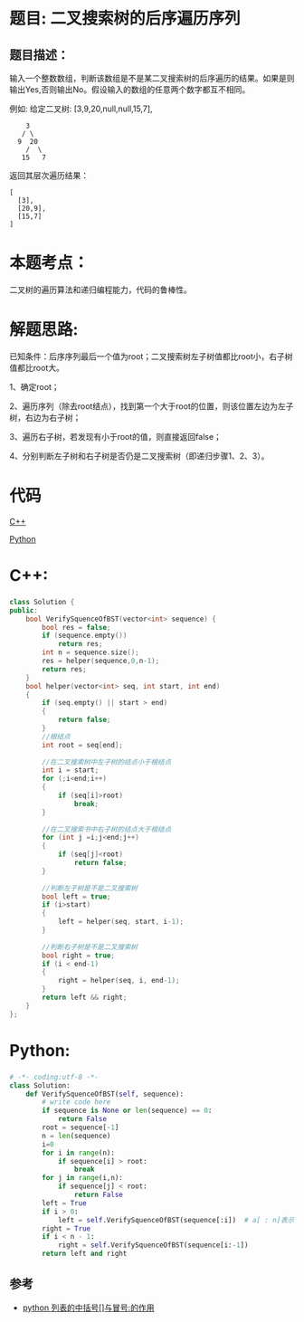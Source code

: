 # 题目: 二叉搜索树的后序遍历序列
## 题目描述：
输入一个整数数组，判断该数组是不是某二叉搜索树的后序遍历的结果。如果是则输出Yes,否则输出No。假设输入的数组的任意两个数字都互不相同。

例如:
给定二叉树: [3,9,20,null,null,15,7],
```
    3
   / \
  9  20
    /  \
   15   7
```
返回其层次遍历结果：
```
[
  [3],
  [20,9],
  [15,7]
]
```
# 本题考点：
  
  二叉树的遍历算法和递归编程能力，代码的鲁棒性。
  
# 解题思路:
已知条件：后序序列最后一个值为root；二叉搜索树左子树值都比root小，右子树值都比root大。

1、确定root；

2、遍历序列（除去root结点），找到第一个大于root的位置，则该位置左边为左子树，右边为右子树；

3、遍历右子树，若发现有小于root的值，则直接返回false；

4、分别判断左子树和右子树是否仍是二叉搜索树（即递归步骤1、2、3）。
  
# 代码

[C++](./SquenceOfBST.cpp)

[Python](./SquenceOfBST.py)

# C++: 
### 
```c++
class Solution {
public:
    bool VerifySquenceOfBST(vector<int> sequence) {
        bool res = false;
        if (sequence.empty())
            return res;
        int n = sequence.size();
        res = helper(sequence,0,n-1);
        return res;
    }
    bool helper(vector<int> seq, int start, int end)
    {
        if (seq.empty() || start > end)
        {
            return false;
        }
        //根结点
        int root = seq[end];
        
        //在二叉搜索树中左子树的结点小于根结点
        int i = start;
        for (;i<end;i++)
        {
            if (seq[i]>root)
                break;
        }
        
        //在二叉搜索书中右子树的结点大于根结点
        for (int j =i;j<end;j++)
        {
            if (seq[j]<root)
                return false;
        }
        
        //判断左子树是不是二叉搜索树
        bool left = true;
        if (i>start)
        {
            left = helper(seq, start, i-1);
        }
        
        //判断右子树是不是二叉搜索树
        bool right = true;
        if (i < end-1)
        {
            right = helper(seq, i, end-1);
        }
        return left && right;
    }
};
```
# Python:
###  
```python
# -*- coding:utf-8 -*-
class Solution:
    def VerifySquenceOfBST(self, sequence):
        # write code here
        if sequence is None or len(sequence) == 0:
            return False
        root = sequence[-1]
        n = len(sequence)
        i=0
        for i in range(n):
            if sequence[i] > root:
                break
        for j in range(i,n):
            if sequence[j] < root:
                return False
        left = True
        if i > 0:
            left = self.VerifySquenceOfBST(sequence[:i])  # a[ : n]表示从第0个元素到第n个元素(不包括n)
        right = True
        if i < n - 1:
            right = self.VerifySquenceOfBST(sequence[i:-1])
        return left and right
```
## 参考
  -  [python 列表的中括号[]与冒号:的作用](https://blog.csdn.net/jingyu7/article/details/82934446)
